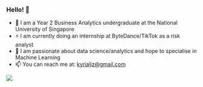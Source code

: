 ### Hello! 👋

<!--
**kyrialjz/kyrialjz** is a ✨ _special_ ✨ repository because its `README.md` (this file) appears on your GitHub profile.

Here are some ideas to get you started:

- 🔭 I’m currently working on ...
- 🌱 I’m currently learning ...
- 👯 I’m looking to collaborate on ...
- 🤔 I’m looking for help with ...
- 💬 Ask me about ...
- 📫 How to reach me: ...
- 😄 Pronouns: ...
- ⚡ Fun fact: ...
-->

- 🔭 I am a Year 2 Business Analytics undergraduate at the National University of Singapore
- ⚡ I am currently doing an internship at ByteDance/TikTok as a risk analyst 
- 🌱 I am passionate about data science/analytics and hope to specialise in Machine Learning 
- 📫 You can reach me at: kyrialjz@gmail.com

<p float="left">
  <a href="https://github.com/kyrialjz/">
  <img align="center" src="https://github-readme-stats.vercel.app/api?username=kyrialjz&count_private=true&hide_rank=false&show_icons=true&theme=react&include_all_commits=true&title_color=DFE7FB&icon_color=C6E2F7&custom_title=Jia&nbsp;Zhen's%20GitHub%20Stats"/>  
  </a>
</p>
 
 
    
    
  
